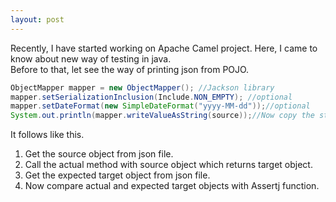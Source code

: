 ```yaml
---
layout: post
---
```

Recently, I have started working on Apache Camel project. Here, I came to know about new way of testing in java.
<br>
Before to that, let see the way of printing json from POJO.

```java
ObjectMapper mapper = new ObjectMapper(); //Jackson library 
mapper.setSerializationInclusion(Include.NON_EMPTY); //optional
mapper.setDateFormat(new SimpleDateFormat("yyyy-MM-dd"));//optional
System.out.println(mapper.writeValueAsString(source));//Now copy the string from console and save it as source.json
```
It follows like this.
1.  Get the source object from json file.
2.  Call the actual method with source object  which returns target object.
3.  Get the expected target object from json file.
4.  Now compare actual and expected target objects with Assertj function.
